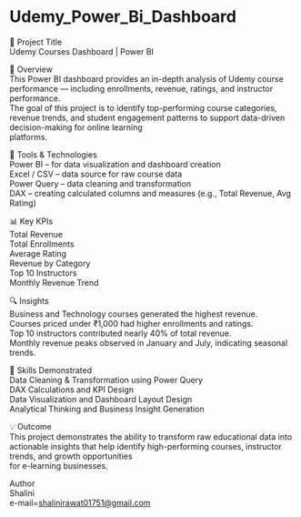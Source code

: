 # Udemy_Power_Bi_Dashboard

🎯 Project Title
<br>
Udemy Courses Dashboard | Power BI

📘 Overview
<br>
This Power BI dashboard provides an in-depth analysis of Udemy course performance — including enrollments, revenue, ratings, and instructor performance.
<br>
The goal of this project is to identify top-performing course categories, revenue trends, and student engagement patterns to support data-driven decision-making for online learning
<br>
platforms.

🧰 Tools & Technologies
<br>
Power BI – for data visualization and dashboard creation
<br>
Excel / CSV – data source for raw course data
<br>
Power Query – data cleaning and transformation
<br>
DAX – creating calculated columns and measures (e.g., Total Revenue, Avg Rating)

📊 Key KPIs
<br>
Total Revenue
<br>
Total Enrollments
<br>
Average Rating
<br>
Revenue by Category
<br>
Top 10 Instructors
<br>
Monthly Revenue Trend

🔍 Insights
<br>
Business and Technology courses generated the highest revenue.
<br>
Courses priced under ₹1,000 had higher enrollments and ratings.
<br>
Top 10 instructors contributed nearly 40% of total revenue.
<br>
Monthly revenue peaks observed in January and July, indicating seasonal trends.

🧠 Skills Demonstrated
<br>
Data Cleaning & Transformation using Power Query
<br>
DAX Calculations and KPI Design
<br>
Data Visualization and Dashboard Layout Design
<br>
Analytical Thinking and Business Insight Generation

💡 Outcome
<br>
This project demonstrates the ability to transform raw educational data into actionable insights that help identify high-performing courses, instructor trends, and growth opportunities
<br>
for e-learning businesses.

Author
<br>
Shalini
<br>
e-mail=shalinirawat01751@gmail.com


